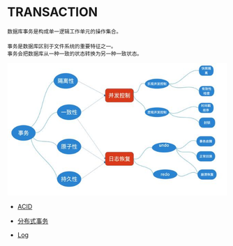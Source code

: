 # TRANSACTION
```md
数据库事务是构成单一逻辑工作单元的操作集合。

事务是数据库区别于文件系统的重要特征之一。
事务会把数据库从一种一致的状态转换为另一种一致状态。
```
![](pic/DB-transaction.png)

* [ACID](acid/README.md)
* [分布式事务](DS-Transaction.md)

* [Log](Log.md)

